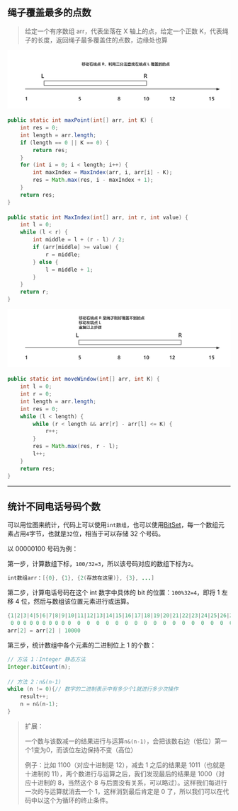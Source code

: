 ## 绳子覆盖最多的点数

> 给定一个有序数组 arr，代表坐落在 X 轴上的点，给定一个正数 K，代表绳子的长度，返回绳子最多覆盖住的点数，边缘处也算

<img src="img\1.png" style="zoom:67%;" />

```java
public static int maxPoint(int[] arr, int K) {
    int res = 0;
    int length = arr.length;
    if (length == 0 || K == 0) {
        return res;
    }
    for (int i = 0; i < length; i++) {
        int maxIndex = MaxIndex(arr, i, arr[i] - K);
        res = Math.max(res, i - maxIndex + 1);
    }
    return res;
}

public static int MaxIndex(int[] arr, int r, int value) {
    int l = 0;
    while (l < r) {
        int middle = l + (r - l) / 2;
        if (arr[middle] >= value) {
            r = middle;
        } else {
            l = middle + 1;
        }
    }
    return r;
}
```

<img src="img\2.png" style="zoom:67%;" />

```java
public static int moveWindow(int[] arr, int K) {
    int l = 0;
    int r = 0;
    int length = arr.length;
    int res = 0;
    while (l < length) {
        while (r < length && arr[r] - arr[l] <= K) {
            r++;
        }
        res = Math.max(res, r - l);
        l++;
    }
    return res;
}
```

---

## 统计不同电话号码个数

可以用位图来统计，代码上可以使用`int数组`，也可以使用<a href="../Java/集合/BitSet.md">BitSet</a>，每一个数组元素占用`4`字节，也就是`32`位，相当于可以存储 32 个号码。

以 00000100 号码为例：

第一步，计算数组下标，`100/32=3`，所以该号码对应的数组下标为`2`。

```java
int数组arr：[{0}, {1}, {2(存放在这里)}, {3}, ...]
```

第二步，计算电话号码在这个 int 数字中具体的 bit 的位置：`100%32=4`，即将 1 左移 4 位，然后与数组该位置元素进行或运算。

```java
{1|2|3|4|5|6|7|8|9|10|11|12|13|14|15|16|17|18|19|20|21|22|23|24|25|26|27|28|29|30|31|32}
 0 0 0 0 0 0 0 0 0 0  0  0  0  0  0  0  0  0  0  0  0  0  0  0  0  0  0  1  0  0  0  0
arr[2] = arr[2] | 10000
```

第三步，统计数组中各个元素的二进制位上 1 的个数：

```java
// 方法 1：Integer 静态方法
Integer.bitCount(n);

// 方法 2：n&(n-1)
while (n != 0){// 数字的二进制表示中有多少个1就进行多少次操作
    result++;
    n = n&(n-1);
}
```

> 扩展：
>
> 一个数与该数减一的结果进行与运算`n&(n-1)`，会把该数右边（低位）第一个1变为0，而该位左边保持不变（高位）
>
> 例子：比如 1100（对应十进制是 12），减去 1 之后的结果是 1011（也就是十进制的 11），两个数进行与运算之后，我们发现最后的结果是 1000（对应十进制的 8，当然这个 8 与后面没有关系，可以略过）。这样我们每进行一次的与运算就消去一个 1，这样消到最后肯定是 0 了，所以我们可以在代码中以这个为循环的终止条件。

